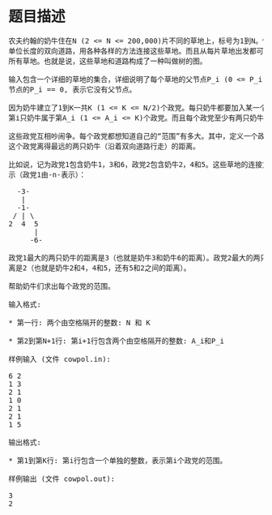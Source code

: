 # 题目描述


<pre>农夫约翰的奶牛住在N (2 &lt;= N &lt;= 200,000)片不同的草地上，标号为1到N。恰好有N-1条
单位长度的双向道路，用各种各样的方法连接这些草地。而且从每片草地出发都可以抵达其他
所有草地。也就是说，这些草地和道路构成了一种叫做树的图。

输入包含一个详细的草地的集合，详细说明了每个草地的父节点P_i (0 &lt;= P_i &lt;= N)。根
节点的P_i == 0, 表示它没有父节点。

因为奶牛建立了1到K一共K (1 &lt;= K &lt;= N/2)个政党。每只奶牛都要加入某一个政党，其中，
第i只奶牛属于第A_i (1 &lt;= A_i &lt;= K)个政党。而且每个政党至少有两只奶牛。

这些政党互相吵闹争。每个政党都想知道自己的“范围”有多大。其中，定义一个政党的范围是
这个政党离得最远的两只奶牛（沿着双向道路行走）的距离。

比如说，记为政党1包含奶牛1，3和6，政党2包含奶牛2，4和5。这些草地的连接方式如下图所
示（政党1由-n-表示）：

  -3-
   |
  -1-
 / | \ 
2  4  5
      |
     -6-

政党1最大的两只奶牛的距离是3（也就是奶牛3和奶牛6的距离）。政党2最大的两只奶牛的距
离是2（也就是奶牛2和4，4和5，还有5和2之间的距离）。

帮助奶牛们求出每个政党的范围。

输入格式:

* 第一行: 两个由空格隔开的整数: N 和 K

* 第2到第N+1行: 第i+1行包含两个由空格隔开的整数: A_i和P_i

样例输入 (文件 cowpol.in):

6 2
1 3
2 1
1 0
2 1
2 1
1 5

输出格式:

* 第1到第K行: 第i行包含一个单独的整数，表示第i个政党的范围。

样例输出 (文件 cowpol.out):

3
2

</pre>
